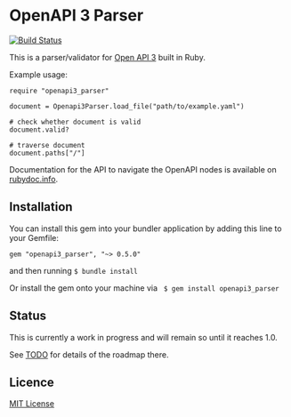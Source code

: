 # OpenAPI 3 Parser

[![Build Status](https://travis-ci.org/kevindew/openapi3_parser.svg?branch=master)](https://travis-ci.org/kevindew/openapi3_parser)


This is a parser/validator for [Open API 3][openapi-3] built in Ruby.

Example usage:

```
require "openapi3_parser"

document = Openapi3Parser.load_file("path/to/example.yaml")

# check whether document is valid
document.valid?

# traverse document
document.paths["/"]
```

Documentation for the API to navigate the OpenAPI nodes is available on
[rubydoc.info][docs].

[openapi-3]: https://github.com/OAI/OpenAPI-Specification
[docs]: http://www.rubydoc.info/github/kevindew/openapi3_parser/Openapi3Parser/Node/Openapi

## Installation

You can install this gem into your bundler application by adding this line to
your Gemfile:

```
gem "openapi3_parser", "~> 0.5.0"
```

and then running `$ bundle install`

Or install the gem onto your machine via ` $ gem install openapi3_parser`

## Status

This is currently a work in progress and will remain so until it reaches 1.0.

See [TODO](TODO.md) for details of the roadmap there.

## Licence

[MIT License](LICENCE)
